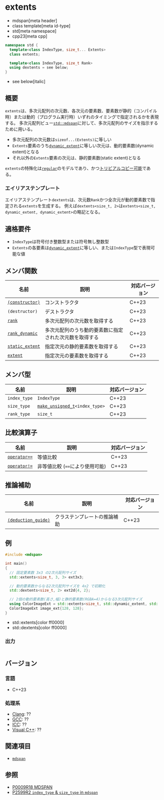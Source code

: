 # extents
* mdspan[meta header]
* class template[meta id-type]
* std[meta namespace]
* cpp23[meta cpp]

```cpp
namespace std {
  template<class IndexType, size_t... Extents>
  class extents;

  template<class IndexType, size_t Rank>
  using dextents = see below;
}
```
* see below[italic]

## 概要
`extents`は、多次元配列の次元数、各次元の要素数、要素数が静的（コンパイル時）または動的（プログラム実行時）いずれのタイミングで指定されるかを表現する。
多次元配列ビュー[`std::mdspan`](mdspan.md)に対して、多次元配列のサイズを指示するために用いる。

- 多次元配列の次元数は`sizeof...(Extents)`に等しい
- `Extents`要素のうち[`dynamic_extent`](/reference/span/dynamic_extent.md)に等しい次元は、動的要素数(dynamic extent)となる
- それ以外の`Extents`要素の次元は、静的要素数(static extent)となる

`extents`の特殊化は[`regular`](/reference/concepts/regular.md)のモデルであり、かつ[トリビアルコピー可能](/reference/type_traits/is_trivially_copyable.md)である。

### エイリアステンプレート
エイリアステンプレート`dextents`は、次元数`Rank`かつ全次元が動的要素数で指定される`extents`を生成する。
例えば`dextents<size_t, 2>`は`extents<size_t, dynamic_extent, dynamic_extent>`の略記となる。


## 適格要件

- `IndexType`は符号付き整数型または符号無し整数型
- `Extents`の各要素は[`dynamic_extent`](/reference/span/dynamic_extent.md)に等しい、または`IndexType`型で表現可能な値


## メンバ関数

| 名前 | 説明 | 対応バージョン |
|------|------|----------------|
| [`(constructor)`](extents/op_constructor.md) | コンストラクタ | C++23 |
| `(destructor)`  | デストラクタ   | C++23 |
| [`rank`](extents/rank.md) | 多次元配列の次元数を取得する | C++23 |
| [`rank_dynamic`](extents/rank_dynamic.md) | 多次元配列のうち動的要素数に指定された次元数を取得する | C++23 |
| [`static_extent`](extents/static_extent.md) | 指定次元の静的要素数を取得する | C++23 |
| [`extent`](extents/extent.md) | 指定次元の要素数を取得する | C++23 |


## メンバ型

| 名前 | 説明 | 対応バージョン |
|------|------|----------------|
| `index_type` | `IndexType` | C++23 |
| `size_type`  | [`make_unsigned_t`](/reference/type_traits/make_unsigned.md)`<index_type>` | C++23 |
| `rank_type`  | `size_t` | C++23 |


## 比較演算子

| 名前 | 説明 | 対応バージョン |
|------|------|----------------|
| [`operator==`](extents/op_equal.md) | 等値比較 | C++23 |
| [`operator!=`](extents/op_equal.md) | 非等値比較 (`==`により使用可能) | C++23 |


## 推論補助

| 名前 | 説明 | 対応バージョン |
|------|------|----------------|
| [`(deduction_guide)`](extents/op_deduction_guide.md) | クラステンプレートの推論補助 | C++23 |


## 例
```cpp example
#include <mdspan>

int main()
{
  // 固定要素数 3x3 の2次元配列サイズ
  std::extents<size_t, 3, 3> ext3x3;

  // 動的要素数からなる2次元配列サイズを 4x2 で初期化
  std::dextents<size_t, 2> ext2d{4, 2};

  // 2個の動的要素数(高さ,幅)と静的要素数(RGBA=4)からなる3次元配列サイズ
  using ColorImageExt = std::extents<size_t, std::dynamic_extent, std::dynamic_extent, 4>;
  ColorImageExt image_ext{128, 128};
}
```
* std::extents[color ff0000]
* std::dextents[color ff0000]

### 出力
```
```


## バージョン
### 言語
- C++23

### 処理系
- [Clang](/implementation.md#clang): ??
- [GCC](/implementation.md#gcc): ??
- [ICC](/implementation.md#icc): ??
- [Visual C++](/implementation.md#visual_cpp): ??


## 関連項目
- [`mdspan`](mdspan.md)


## 参照
- [P0009R18 MDSPAN](https://www.open-std.org/jtc1/sc22/wg21/docs/papers/2022/p0009r18.html)
- [P2599R2 `index_type` & `size_type` in `mdspan`](https://www.open-std.org/jtc1/sc22/wg21/docs/papers/2022/p2599r2.pdf)
